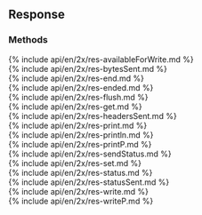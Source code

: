 <h2 id="res">Response</h2>

<h3 id='res-methods'>Methods</h3>

<section markdown="1">
  {% include api/en/2x/res-availableForWrite.md %}
</section>

<section markdown="1">
  {% include api/en/2x/res-bytesSent.md %}
</section>

<section markdown="1">
  {% include api/en/2x/res-end.md %}
</section>

<section markdown="1">
  {% include api/en/2x/res-ended.md %}
</section>

<section markdown="1">
  {% include api/en/2x/res-flush.md %}
</section>

<section markdown="1">
  {% include api/en/2x/res-get.md %}
</section>

<section markdown="1">
  {% include api/en/2x/res-headersSent.md %}
</section>

<section markdown="1">
  {% include api/en/2x/res-print.md %}
</section>

<section markdown="1">
  {% include api/en/2x/res-println.md %}
</section>

<section markdown="1">
  {% include api/en/2x/res-printP.md %}
</section>

<section markdown="1">
  {% include api/en/2x/res-sendStatus.md %}
</section>

<section markdown="1">
  {% include api/en/2x/res-set.md %}
</section>

<section markdown="1">
  {% include api/en/2x/res-status.md %}
</section>

<section markdown="1">
  {% include api/en/2x/res-statusSent.md %}
</section>

<section markdown="1">
  {% include api/en/2x/res-write.md %}
</section>

<section markdown="1">
  {% include api/en/2x/res-writeP.md %}
</section>